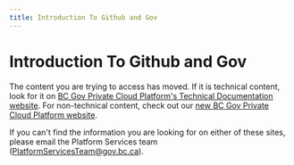 ```yaml
---
title: Introduction To Github and Gov
---
```


# Introduction To Github and Gov

The content you are trying to access has moved. If it is technical content, look for it on [BC Gov Private Cloud Platform's Technical Documentation website](https://beta-docs.developer.gov.bc.ca/). For non-technical content, check out our [new BC Gov Private Cloud Platform website](https://cloud.gov.bc.ca/private-cloud).

If you can't find the information you are looking for on either of these sites, please email the Platform Services team (<a href="mailto:PlatformServicesTeam@gov.bc.ca">PlatformServicesTeam@gov.bc.ca</a>).